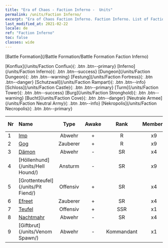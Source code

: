 ```yaml
---
title: "Era of Chaos - Faction Inferno -  Units"
permalink: /units/Faction Inferno/
excerpt: "Era of Chaos Faction Inferno. Faction Inferno. List of Faction in Era of Chaos"
last_modified_at: 2021-02-22
locale: de
ref: "Faction Inferno"
toc: false
classes: wide
---
```

  [Battle Formation](/Battle Formation/Battle Formation Faction Inferno)

 [Konflux](/units/Faction Conflux){: .btn .btn--primary} [Inferno](/units/Faction Inferno){: .btn .btn--success} [Dungeon](/units/Faction Dungeon){: .btn .btn--warning} [Festung](/units/Faction Fortress){: .btn .btn--danger} [Schutzwall](/units/Faction Rampart){: .btn .btn--info} [Schloss](/units/Faction Castle){: .btn .btn--primary} [Turm](/units/Faction Tower){: .btn .btn--success} [Burg](/units/Faction Stronghold){: .btn .btn--warning} [Bucht](/units/Faction Cove){: .btn .btn--danger} [Neutrale Armee](/units/Faction Neutral Army){: .btn .btn--info} [Nekropolis](/units/Faction Necropolis){: .btn .btn--primary} 

  | Nr |         Name        |   Type   | Awake |    Rank   |   Members     |  Stars  |  Attack  |     HP    | Awaken Name  |
  |:---|:--------------------|:--------:|:-----:|:---------:|:-------------:|:-------:|:--------:|:---------:|:-------------|
  | 1 | [Imp](/units/Imp/) | Abwehr | + | R | x9 | <i class="fas fa-star"/> | 51.3 | 1224 |  Intimus  |
  | 2 | [Gog](/units/Gog/) | Zauberer | + | R | x9 | <i class="fas fa-star"/> | 102.6 | 629 |  Magog  |
  | 3 | [Dämon](/units/Demon/) | Abwehr | - | SR | x4 | <i class="fas fa-star"/><i class="fas fa-star"/> | 114.4 | 2489 |    |
  | 4 | [Höllenhund](/units/Hell Hound/) | Ansturm | - | SR | x9 | <i class="fas fa-star"/><i class="fas fa-star"/> | 77.8 | 827 |   -   |
  | 5 | [Grottenteufel](/units/Pit Fiend/) | Offensiv | + | SR | x4 | <i class="fas fa-star"/><i class="fas fa-star"/> | 174.9 | 1850 |  Foltermeister  |
  | 6 | [Efreet](/units/Efreeti/) | Zauberer | + | SR | x4 | <i class="fas fa-star"/><i class="fas fa-star"/> | 225.4 | 1446 |  Efreetsultan  |
  | 7 | [Teufel](/units/Devil/) | Offensiv | + | SSR | x1 | <i class="fas fa-star"/><i class="fas fa-star"/><i class="fas fa-star"/> | 792.0 | 5431 |  Erzteufel  |
  | 8 | [Nachtmahr](/units/Nightmare/) | Abwehr | - | SR | x4 | <i class="fas fa-star"/><i class="fas fa-star"/><i class="fas fa-star"/> | 84.1 | 2691 |    |
  | 9 | [Giftbrut](/units/Venom Spawn/) | Abwehr | - | Kommandant | x1 | <i class="fas fa-star"/><i class="fas fa-star"/><i class="fas fa-star"/> | 375.0 | 13350 |   -   |
